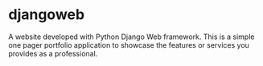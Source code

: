 # djangoweb
A website developed with Python Django Web framework. This is a simple one pager portfolio application to showcase the features or services you provides as a professional.
